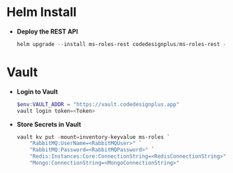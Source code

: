 
# Helm Install

* **Deploy the REST API**
    ```powershell
    helm upgrade --install ms-roles-rest codedesignplus/ms-roles-rest -f ./values-rest.yaml --namespace inventory --create-namespace
    ```

# Vault

* **Login to Vault**
    ```powershell
    $env:VAULT_ADDR = "https://vault.codedesignplus.app"
    vault login token=<Token>
    ```

* **Store Secrets in Vault**

    ```powershell
    vault kv put -mount=inventory-keyvalue ms-roles `
        "RabbitMQ:UserName=<RabbitMQUser>" `
        "RabbitMQ:Password=<RabbitMQPassword>" `
        "Redis:Instances:Core:ConnectionString=<RedisConnectionString>" `
        "Mongo:ConnectionString=<MongoConnectionString>"
    ```